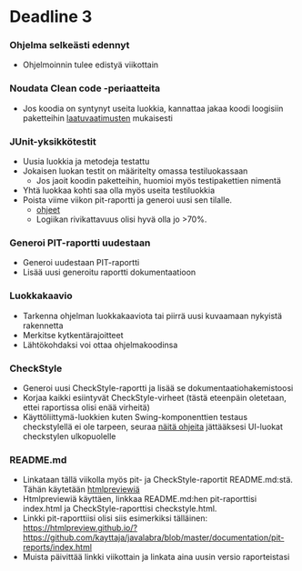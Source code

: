 ﻿# Deadline 3

### Ohjelma selkeästi edennyt

* Ohjelmoinnin tulee edistyä viikottain

### Noudata Clean code -periaatteita

* Jos koodia on syntynyt useita luokkia, kannattaa jakaa koodi loogisiin paketteihin [laatuvaatimusten](Koodin-laatuvaatimukset.md) mukaisesti

### JUnit-yksikkötestit

* Uusia luokkia ja metodeja testattu
* Jokaisen luokan testit on määritelty omassa testiluokassaan
  * Jos jaoit koodin paketteihin, huomioi myös testipakettien nimentä
* Yhtä luokkaa kohti saa olla myös useita testiluokkia
* Poista viime viikon pit-raportti ja generoi uusi sen tilalle.
  * [ohjeet](Maven-ja-PIT.md#raportit)
  * Logiikan rivikattavuus olisi hyvä olla jo >70%.

### Generoi PIT-raportti uudestaan
* Generoi uudestaan PIT-raportti
* Lisää uusi generoitu raportti dokumentaatioon

### Luokkakaavio
* Tarkenna ohjelman luokkakaaviota tai piirrä uusi kuvaamaan nykyistä rakennetta
* Merkitse kytkentärajoitteet
* Lähtökohdaksi voi ottaa ohjelmakoodinsa

### CheckStyle 
* Generoi uusi CheckStyle-raportti ja lisää se dokumentaatiohakemistoosi
* Korjaa kaikki esiintyvät CheckStyle-virheet (tästä eteenpäin oletetaan, ettei raportissa olisi enää virheitä)
* Käyttöliittymä-luokkien kuten Swing-komponenttien testaus checkstylellä ei ole tarpeen, seuraa [näitä ohjeita](Checkstyle.md#deadline-3-luokkien-jättäminen-checkstylen-ulkopuolelle) jättääksesi UI-luokat checkstylen ulkopuolelle

### README.md
* Linkataan tällä viikolla myös pit- ja CheckStyle-raportit README.md:stä. Tähän käytetään [htmlpreviewiä](https://htmlpreview.github.io/)
* Htmlpreviewiä käyttäen, linkkaa README.md:hen pit-raporttisi index.html ja CheckStyle-raporttisi checkstyle.html. 
* Linkki pit-raporttiisi olisi siis esimerkiksi tälläinen: https://htmlpreview.github.io/?https://github.com/kayttaja/javalabra/blob/master/documentation/pit-reports/index.html
* Muista päivittää linkki viikottain ja linkata aina uusin versio raporteistasi
